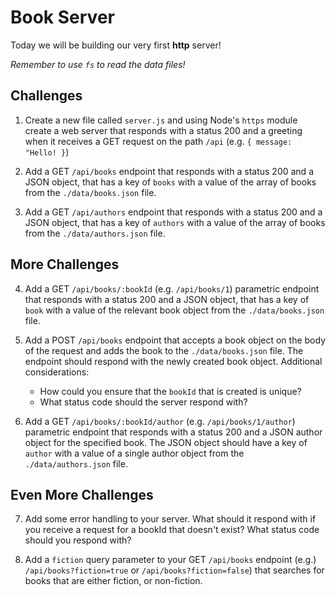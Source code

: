 # Book Server

Today we will be building our very first **http** server!

_Remember to use `fs` to read the data files!_

## Challenges

1. Create a new file called `server.js` and using Node's `https` module create a web server that responds with a status 200 and a greeting when it receives a GET request on the path `/api` (e.g. `{ message: "Hello! }`)

2. Add a GET `/api/books` endpoint that responds with a status 200 and a JSON object, that has a key of `books` with a value of the array of books from the `./data/books.json` file.

3. Add a GET `/api/authors` endpoint that responds with a status 200 and a JSON object, that has a key of `authors` with a value of the array of books from the `./data/authors.json` file.

## More Challenges

4. Add a GET `/api/books/:bookId` (e.g. `/api/books/1`) parametric endpoint that responds with a status 200 and a JSON object, that has a key of `book` with a value of the relevant book object from the `./data/books.json` file.

5. Add a POST `/api/books` endpoint that accepts a book object on the body of the request and adds the book to the `./data/books.json` file. The endpoint should respond with the newly created book object. Additional considerations:

   - How could you ensure that the `bookId` that is created is unique?
   - What status code should the server respond with?

6. Add a GET `/api/books/:bookId/author` (e.g. `/api/books/1/author`) parametric endpoint that responds with a status 200 and a JSON author object for the specified book. The JSON object should have a key of `author` with a value of a single author object from the `./data/authors.json` file.

## Even More Challenges

7. Add some error handling to your server. What should it respond with if you receive a request for a bookId that doesn't exist? What status code should you respond with?

8. Add a `fiction` query parameter to your GET `/api/books` endpoint (e.g.) `/api/books?fiction=true` or `/api/books?fiction=false`) that searches for books that are either fiction, or non-fiction.
